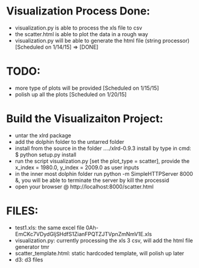 Visualization Process Done:
=========
- visualization.py is able to process the xls file to csv
- the scatter.html is able to plot the data in a rough way
- visualization.py will be able to generate the html file (string processor) [Scheduled on 1/14/15] => [DONE]

TODO:
=========
- more type of plots will be provided [Scheduled on 1/15/15]
- polish up all the plots [Scheduled on 1/20/15]

Build the Visualizaiton Project:
==========
- untar the xlrd package
- add the dolphin folder to the untarred folder
- install from the source in the folder ..../xlrd-0.9.3 install by type in cmd: $ python setup.py install  
- run the script visualization.py [set the plot_type = scatter], provide the x_index = 1980.0, y_index = 2009.0 as user inputs
- in the inner most dolphin folder run python -m SimpleHTTPServer 8000 &, you will be able to terminate the server by kill the processid
- open your browser @ http://localhost:8000/scatter.html

FILES:
=========
- test1.xls: the same excel file 0Ah-EmCKc7VDydGljSHdfS1ZianFPQTZJTVpnZmNmV1E.xls
- visualization.py: currently processing the xls 3 csv, will add the html file generator tmr
- scatter_template.html: static hardcoded template, will polish up later
- d3: d3 files